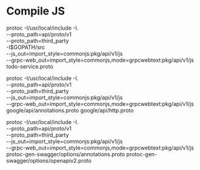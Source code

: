 # Compile JS

protoc -I/usr/local/include -I. \
 --proto_path=api/proto/v1 \
 --proto_path=third_party \
 -I\$GOPATH/src \
 --js_out=import_style=commonjs:pkg/api/v1/js \
 --grpc-web_out=import_style=commonjs,mode=grpcwebtext:pkg/api/v1/js \
todo-service.proto

protoc -I/usr/local/include -I. \
 --proto_path=api/proto/v1 \
 --proto_path=third_party \
 --js_out=import_style=commonjs:pkg/api/v1/js \
 --grpc-web_out=import_style=commonjs,mode=grpcwebtext:pkg/api/v1/js \
google/api/annotations.proto google/api/http.proto

protoc -I/usr/local/include -I. \
 --proto_path=api/proto/v1 \
 --proto_path=third_party \
 --js_out=import_style=commonjs:pkg/api/v1/js \
 --grpc-web_out=import_style=commonjs,mode=grpcwebtext:pkg/api/v1/js \
protoc-gen-swagger/options/annotations.proto protoc-gen-swagger/options/openapiv2.proto

